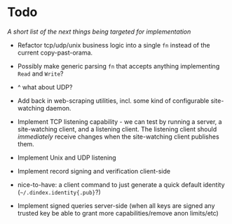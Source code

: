 # Todo

_A short list of the next things being targeted for implementation_

 - Refactor tcp/udp/unix business logic into a single `fn` instead of the current copy-past-orama.
  - Possibly make generic parsing `fn` that accepts anything implementing `Read` and `Write`?
  - ^ what about UDP?

 - Add back in web-scraping utilities, incl. some kind of configurable site-watching daemon.
 
 - Implement TCP listening capability - we can test by running a server, a site-watching client, and a listening client. The listening client should _immediately_ receive changes when the site-watching client publishes them.

 - Implement Unix and UDP listening

 - Implement record signing and verification client-side
  - nice-to-have: a client command to just generate a quick default identity (`~/.dindex.identity{.pub}`?)

 - Implement signed queries server-side (when all keys are signed any trusted key be able to grant more capabilities/remove anon limits/etc)



